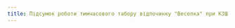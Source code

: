 ```yaml
---
title: Підсумок роботи тимчасового табору відпочинку "Веселка" при КЗШ І-ІІІ ст. №55
---
```


<youtube id="Vi8rgPYiJPs"></youtube>
